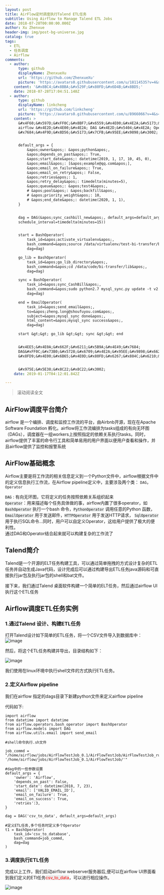 ```yaml
---
layout: post
title: AirFlow定时调度执行Talend ETL任务
subtitle: Using Airflow to Manage Talend ETL Jobs
date: 2018-07-28T00:00:00.000Z
author: Xu Zhenxue
header-img: img/post-bg-universe.jpg
catalog: true
tags:
  - ETL
  - 任务调度
  - Airflow
comments:
  - author:
      type: github
      displayName: ZhenxueXu
      url: 'https://github.com/ZhenxueXu'
      picture: 'https://avatars0.githubusercontent.com/u/18114535?v=4&s=73'
    content: '&#x8BC4;&#x8BBA;&#x529F;&#x80FD;&#x6D4B;&#x8BD5;'
    date: 2018-07-28T17:04:51.148Z
  - author:
      type: github
      displayName: linkcheng
      url: 'https://github.com/linkcheng'
      picture: 'https://avatars0.githubusercontent.com/u/8966066?v=4&s=73'
    content: >
      &#x4F60;&#x597D;&#xFF0C;&#x8BF7;&#x6559;&#x4E00;&#x4E2A;&#x5173;&#x4E8E;
      airflow &#x4E2D;&#x4E00;&#x4E2A; DAG &#x4E2D;&#x5404;&#x4E2A; Operator
      &#x7684;&#x4F9D;&#x8D56;&#x5173;&#x7CFB;&#x95EE;&#x9898;&#x3002;


      default_args = {
          &apos;owner&apos;: &apos;python&apos;,
          &apos;depends_on_past&apos;: True,
          &apos;start_date&apos;: datetime(2019, 1, 17, 10, 45, 0),
          &apos;email&apos;: [&apos;example@qq.com&apos;],
          &apos;email_on_failure&apos;: True,
          &apos;email_on_retry&apos;: False,
          &apos;retries&apos;: 1,
          &apos;retry_delay&apos;: timedelta(minutes=5),
          &apos;queue&apos;: &apos;test4&apos;,
          # &apos;pool&apos;: &apos;backfill&apos;,
          # &apos;priority_weight&apos;: 10,
          # &apos;end_date&apos;: datetime(2020, 1, 1),
      }


      dag = DAG(&apos;sync_cashbill_new&apos;, default_args=default_args,
      schedule_interval=timedelta(minutes=15))


      start = BashOperator(
          task_id=&apos;activate_virtualenv&apos;,
          bash_command=&apos;source /data/virtualenv/test-bi-transfer/bin/activate&apos;,
          dag=dag)

      go_lib = BashOperator(
          task_id=&apos;go_lib_directory&apos;,
          bash_command=&apos;cd /data/code/bi-transfer/lib&apos;,
          dag=dag)

      sync = BashOperator(
          task_id=&apos;sync_CashBill&apos;,
          bash_command=&apos;sudo python2.7 mysql_sync.py update -t v2.CashBill&apos;,
          dag=dag)

      end = EmailOperator(
          task_id=&apos;send_email&apos;,
          to=&apos;zheng.long@shoufuyou.com&apos;,
          subject=&apos;mysql_sync done&apos;,
          html_content=&apos;mysql_sync success&apos;,
          dag=dag)

      start &gt;&gt; go_lib &gt;&gt; sync &gt;&gt; end


      &#x4EE5;&#x4E0A;&#x662F;&#x6211;&#x5B9A;&#x4E49;&#x7684;
      DAG&#xFF0C;&#x73B0;&#x5728;&#x6709;&#x4E2A;&#x95EE;&#x9898;&#x662F; sync
      &#x8FD9;&#x4E00;&#x6B65;&#x4E0D;&#x80FD;&#x6267;&#x884C;&#x6210;&#x529F;&#xFF0C;&#x539F;&#x56E0;&#x662F;&#x8FD9;&#x4E00;&#x6B65;&#x9700;&#x8981;&#x4F9D;&#x8D56;&#x524D;&#x4E24;&#x6B65;&#x6267;&#x884C;&#x6210;&#x529F;&#x5E76;&#x4E14;&#x9700;&#x8981;&#x4E4B;&#x524D;&#x7684;&#x7ED3;&#x679C;&#xFF0C;&#x5982;&#x6FC0;&#x6D3B;&#x4E00;&#x4E2A;python&#x865A;&#x62DF;&#x73AF;&#x5883;&#x4EE5;&#x53CA;&#x5207;&#x6362;&#x5230;&#x6307;&#x5B9A;&#x76EE;&#x5F55;&#x3002;&#x6211;&#x60F3;&#x8BF7;&#x6559;&#x4E00;&#x4E0B;&#x5982;&#x4F55;&#x53EF;&#x4EE5;&#x5728;&#x7B2C;&#x4E09;&#x6B65;&#x4F7F;&#x7528;&#x524D;&#x4E24;&#x6B65;&#x7684;&#x7ED3;&#x679C;&#xFF0C;&#x5C31;&#x662F;&#x4F7F;&#x7528;&#x6FC0;&#x6D3B;&#x7684;&#x865A;&#x62DF;&#x73AF;&#x5883;&#x4EE5;&#x53CA;&#x8FDB;&#x5165;&#x6307;&#x5B9A;&#x76EE;&#x5F55;&#xFF1F;


      &#x975E;&#x5E38;&#x8C22;&#x8C22;&#x3002;
    date: 2019-01-17T04:12:01.842Z

---
```


> 滚动阅读全文  

## AirFlow调度平台简介

airflow 是一个编排、调度和监控工作流的平台，由Airbnb开源，现在在Apache Software Foundation 孵化。airflow将工作流编排为tasks组成的有向无环图（DAGs），调度器在一组workers上按照指定的依赖关系执行tasks。同时，airflow提供了丰富的命令行工具和简单易用的用户界面以便用户查看和操作，并且airflow提供了监控和报警系统

## AirFlow基础概念  
  
 Airflow主要是将工作流的相关信息定义到一个Python文件中，airflow根据文件中的定义信息执行工作流，在Airflow pipeline定义中，主要涉及两个类： <code color='red' >DAG</code>，<code >Operator</code>

<code color='red' style='background-color:#EAEDED;'>DAG</code> : 有向无环图，它将定义的任务按照依赖关系组织起来   
<code color='red' style='background-color:#EAEDED;'>Operator</code>：用来描述每个任务具体做的事，airflow内置了很多operator，如<code color='red' style='background-color:#EAEDED;'>BashOperator</code> 执行一个bash 命令，<code color='red' style='background-color:#EAEDED;'>PythonOperator</code> 调用任意的Python 函数，<code color='red' style='background-color:#EAEDED;'>EmailOperator</code> 用于发送邮件，<code color='red' style='background-color:#EAEDED;'>HTTPOperator</code> 用于发送HTTP请求， <code color='red' style='background-color:#EAEDED;'>SqlOperator</code> 用于执行SQL命令…同时，用户可以自定义Operator，这给用户提供了极大的便利性。  
通过DAG和Operator结合起来就可以构建复杂的工作流了  

## Talend简介

Talend是一个开源的ELT任务构建工具，可以通过简单拖拽的方式设计复杂的ETL任务并自动生成Java代码，设计完成后可以通过构建导出ETL任务java源码和可直接执行jar包及执行jar包的shell和bat文件。

接下来，我们通过Talend 桌面软件构建一个简单的ELT任务，然后通过airflow UI执行这个ETL任务

## Airflow调度ETL任务实例

### 1.通过Talend 设计、构建ETL任务

打开Talend设计如下简单的ETL任务，将一个CSV文件导入到数据库中：
![image](http://zhenxuexu.github.io/img/etl.png)

然后，将这个ETL任务构建并导出，目录结构如下：

![image](http://zhenxuexu.github.io/img/job-dir.png)

我们使用在linux环境中执行shell文件的方式执行ETL任务。

### 2.定义Airflow pipeline
我们在airflow 指定的dags目录下新建python文件来定义airflow pipeline

代码如下:


```
import airflow
from datetime import datetime
from airflow.operators.bash_operator import BashOperator
from airflow.models import DAG
from airflow.utils.email import send_email

#shell命令执行.sh文件

job_commd = "/home/airflow/jobs/AirFlowTestJob_0.1/AirFlowTestJob/AirFlowTestJob_run.sh '/home/airflow/jobs/AirFlowTestJob_0.1/AirFlowTestJob/'"

#dag中的一些参数设置
default_args = {
    'owner': 'Airflow',
    'depends_on_past': False,
    'start_date': datetime(2018, 7, 23),    
    'email': ['VALID_EMAIL_ID'],
    'email_on_failure': True,
    'email_on_success': True,
    'retries':3,
}

dag = DAG('csv_to_data', default_args=default_args)

#定义ETL任务,多个任务时定义多个Operator
t1 = BashOperator(
    task_id='csv_to_database',
    bash_command=job_commd,
    dag=dag
)
```

### 3.调度执行ETL任务
完成以上工作，我们启动airflow webserver服务器后,便可以在airflow UI界面看到我们定义的ETl任务<font color='red' style='background-color:#EAEDED;'>csv_to_data</font>，可以进行相应操作。

![image](http://zhenxuexu.github.io/img/airflow.png)
